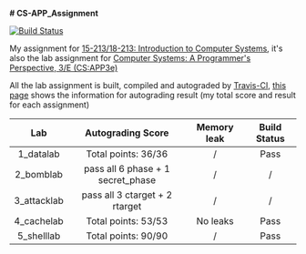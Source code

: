 **# CS-APP_Assignment**



[![Build Status](https://travis-ci.org/l1997i/CS-APP_Assignment.svg?branch=master)](https://travis-ci.org/l1997i/CS-APP_Assignment)



My assignment for [15-213/18-213: Introduction to Computer Systems](http://www.cs.cmu.edu/~213), it's also the lab assignment for [Computer Systems: A Programmer's Perspective, 3/E (CS:APP3e)](http://csapp.cs.cmu.edu/3e/home.html)



All the lab assignment is built, compiled and autograded by [Travis-CI](https://travis-ci.org/github/l1997i/CS-APP_Assignment), [this page](https://travis-ci.org/github/l1997i/CS-APP_Assignment) shows the information for autograding result (my total score and result for each assignment)



|     Lab     |         Autograding Score         | Memory leak | Build Status |
| :---------: | :-------------------------------: | :---------: | :----------: |
|  1_datalab  |        Total points: 36/36        |      /      |     Pass     |
|  2_bomblab  | pass all 6 phase + 1 secret_phase |      /      |      /       |
| 3_attacklab |  pass all 3 ctarget + 2 rtarget   |      /      |      /       |
| 4_cachelab  |        Total points: 53/53        |  No leaks   |     Pass     |
| 5_shelllab  |        Total points: 90/90        |      /      |     Pass     |

